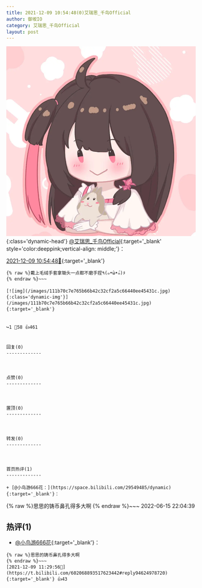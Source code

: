 ```yaml
---
title: 2021-12-09 10:54:48(0)艾瑞思_千鸟Official
author: 御坂IO
category: 艾瑞思_千鸟Official
layout: post
---
```


![img](/images/7e08840c56f251de28bdf766b647bd5fe9a5d50a.jpg){:class='dynamic-head'}
[@艾瑞思_千鸟Official](https://space.bilibili.com/1090010845/dynamic){:target='_blank' style='color:deeppink;vertical-align: middle;'}：

[2021-12-09 10:54:48🔗](https://t.bilibili.com/602068893517623442){:target='_blank'}

~~~
{% raw %}戴上毛绒手套拿锄头一点都不磨手捏٩(๑•̀ω•́๑)۶
{% endraw %}~~~

[![img](/images/111b70c7e765b66b42c32cf2a5c66440ee45431c.jpg){:class='dynamic-img'}](/images/111b70c7e765b66b42c32cf2a5c66440ee45431c.jpg){:target='_blank'}


↪️1 💬58 👍461


回复(0)
-------------



点赞(0)
-------------



置顶(0)
-------------



转发(0)
-------------



首页热评(1)
-------------

+ [@小鸟游666花：](https://space.bilibili.com/29549485/dynamic){:target='_blank'}：
~~~
{% raw %}思思的铸币鼻孔得多大啊
{% endraw %}~~~
2022-06-15 22:04:39


热评(1)
-------------

+ [@小鸟游666花](https://space.bilibili.com/29549485/dynamic){:target='_blank'}：
~~~
{% raw %}思思的铸币鼻孔得多大啊
{% endraw %}~~~
[2021-12-09 11:29:56🔗](https://t.bilibili.com/602068893517623442#reply94624978720){:target='_blank'} 👍43


